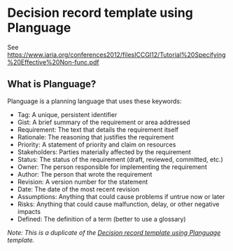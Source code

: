 # Decision record template using Planguage

See https://www.iaria.org/conferences2012/filesICCGI12/Tutorial%20Specifying%20Effective%20Non-func.pdf

## What is Planguage?

Planguage is a planning language that uses these keywords:

* Tag: A unique, persistent identifier
* Gist: A brief summary of the requirement or area addressed
* Requirement: The text that details the requirement itself
* Rationale: The reasoning that justifies the requirement
* Priority: A statement of priority and claim on resources
* Stakeholders: Parties materially affected by the requirement
* Status: The status of the requirement (draft, reviewed, committed, etc.)
* Owner: The person responsible for implementing the requirement
* Author: The person that wrote the requirement
* Revision: A version number for the statement
* Date: The date of the most recent revision
* Assumptions: Anything that could cause problems if untrue now or later
* Risks: Anything that could cause malfunction, delay, or other negative impacts
* Defined: The definition of a term (better to use a glossary)

_Note: This is a duplicate of the [Decision record template using Planguage](https://github.com/joelparkerhenderson/architecture-decision-record/tree/main/locales/en/templates/decision-record-template-using-planguage) template._